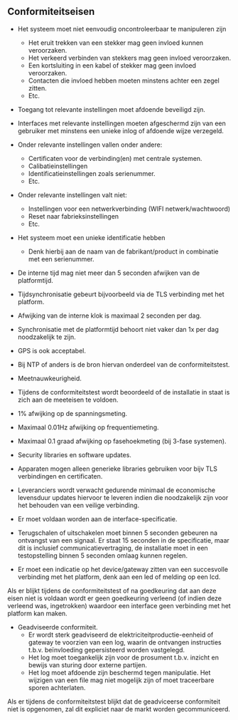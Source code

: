 ## Conformiteitseisen
  * Het systeem moet niet eenvoudig oncontroleerbaar te manipuleren zijn
    *	Het eruit trekken van een stekker mag geen invloed kunnen veroorzaken.
    * Het verkeerd verbinden van stekkers mag geen invloed veroorzaken.
    * Een kortsluiting in een kabel of stekker mag geen invloed veroorzaken.
    * Contacten die invloed hebben moeten minstens achter een zegel zitten.
    * Etc.
*	Toegang tot relevante instellingen moet afdoende beveiligd zijn.
  * Interfaces met relevante instellingen moeten afgeschermd zijn van een gebruiker met minstens een unieke inlog of afdoende wijze verzegeld.

  * Onder relevante instellingen vallen onder andere:
    *	Certificaten voor de verbinding(en) met centrale systemen.
    * Calibatieinstellingen
    * Identificatieinstellingen zoals serienummer.
    * Etc.
  * Onder relevante instellingen valt niet:
    * Instellingen voor een netwerkverbinding (WIFI netwerk/wachtwoord)
    * Reset naar fabrieksinstellingen
    * Etc.

* Het systeem moet een unieke identificatie hebben
  *	Denk hierbij aan de naam van de fabrikant/product in combinatie met een serienummer.

*	De interne tijd mag niet meer dan 5 seconden afwijken van de platformtijd.
  *	Tijdsynchronisatie gebeurt bijvoorbeeld via de TLS verbinding met het platform.
  *	Afwijking van de interne klok is maximaal 2 seconden per dag.
  *	Synchronisatie met de platformtijd behoort niet vaker dan 1x per dag noodzakelijk te zijn.
  *	GPS is ook acceptabel.
  *	Bij NTP of anders is de bron hiervan onderdeel van de conformiteitstest.

*	Meetnauwkeurigheid.
  *	Tijdens de conformiteitstest wordt beoordeeld of de installatie in staat is zich aan de meeteisen te voldoen.
  *	1% afwijking op de spanningsmeting.
  *	Maximaal 0.01Hz afwijking op frequentiemeting.
  *	Maximaal 0.1 graad afwijking op fasehoekmeting (bij 3-fase systemen).

*	Security libraries en software updates.
  *	Apparaten mogen alleen generieke libraries gebruiken voor bijv TLS verbindingen en certificaten.
  *	Leveranciers wordt verwacht gedurende minimaal de economische levensduur updates hiervoor te leveren indien die noodzakelijk zijn voor het behouden van een veilige verbinding.

*	Er moet voldaan worden aan de interface-specificatie.
  * Terugschalen of uitschakelen moet binnen 5 seconden gebeuren na ontvangst van een signaal. Er staat 15 seconden in de specificatie, maar dit is inclusief communicatievertraging, de installatie moet in een testopstelling binnen 5 seconden omlaag kunnen regelen.
  * Er moet een indicatie op het device/gateway zitten van een succesvolle verbinding met het platform, denk aan een led of melding op een lcd.

Als er blijkt tijdens de conformiteitstest of na goedkeuring dat aan deze eisen niet is voldaan wordt er geen goedkeuring verleend (of indien deze verleend was, ingetrokken) waardoor een interface geen verbinding met het platform kan maken.

* Geadviseerde conformiteit.
  * Er wordt sterk geadviseerd de elektriciteitproductie-eenheid of gateway te voorzien van een log, waarin de ontvangen instructies t.b.v. beïnvloeding gepersisteerd worden vastgelegd.
  * Het log moet toegankelijk zijn voor de prosument t.b.v. inzicht en bewijs van sturing door externe partijen.
  * Het log moet afdoende zijn beschermd tegen manipulatie. Het wijzigen van een file mag niet mogelijk zijn of moet traceerbare sporen achterlaten. 
  
Als er tijdens de conformiteitstest blijkt dat de geadviceerse conformiteit niet is opgenomen, zal dit expliciet naar de markt worden gecommuniceerd.
